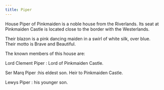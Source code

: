 ```yaml
---
title: Piper
---
```


House Piper of Pinkmaiden is a noble house from the Riverlands. Its seat at Pinkmaiden Castle is located close to the border with the Westerlands.

Their blazon is a pink dancing maiden in a swirl of white silk, over blue. Their motto is Brave and Beautiful.

The known members of this house are:

Lord Clement Piper : Lord of Pinkmaiden Castle.

Ser Marq Piper :his eldest son. Heir to Pinkmaiden Castle.

Lewys Piper : his younger son.


